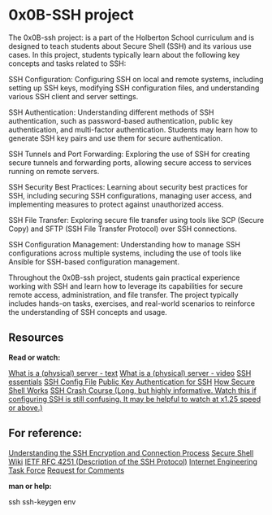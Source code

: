 # 0x0B-SSH project

The 0x0B-ssh project: is a part of the Holberton School curriculum and is designed to teach students about Secure Shell (SSH) and its various use cases. In this project, students typically learn about the following key concepts and tasks related to SSH:

SSH Configuration: Configuring SSH on local and remote systems, including setting up SSH keys, modifying SSH configuration files, and understanding various SSH client and server settings.

SSH Authentication: Understanding different methods of SSH authentication, such as password-based authentication, public key authentication, and multi-factor authentication. Students may learn how to generate SSH key pairs and use them for secure authentication.

SSH Tunnels and Port Forwarding: Exploring the use of SSH for creating secure tunnels and forwarding ports, allowing secure access to services running on remote servers.

SSH Security Best Practices: Learning about security best practices for SSH, including securing SSH configurations, managing user access, and implementing measures to protect against unauthorized access.

SSH File Transfer: Exploring secure file transfer using tools like SCP (Secure Copy) and SFTP (SSH File Transfer Protocol) over SSH connections.

SSH Configuration Management: Understanding how to manage SSH configurations across multiple systems, including the use of tools like Ansible for SSH-based configuration management.

Throughout the 0x0B-ssh project, students gain practical experience working with SSH and learn how to leverage its capabilities for secure remote access, administration, and file transfer. The project typically includes hands-on tasks, exercises, and real-world scenarios to reinforce the understanding of SSH concepts and usage.

## Resources
**Read or watch:**

[What is a (physical) server - text](https://en.wikipedia.org/wiki/Server_%28computing%29#Hardware_requirement)
[What is a (physical) server - video](https://en.wikipedia.org/wiki/Server_%28computing%29#Hardware_requirement)
[SSH essentials](https://www.digitalocean.com/community/tutorials/ssh-essentials-working-with-ssh-servers-clients-and-keys)
[SSH Config File](https://www.ssh.com/academy/ssh/config)
[Public Key Authentication for SSH](https://www.ssh.com/academy/ssh/public-key-authentication)
[How Secure Shell Works](https://www.youtube.com/watch?v=ORcvSkgdA58)
[SSH Crash Course (Long, but highly informative. Watch this if configuring SSH is still confusing. It may be helpful to watch at x1.25 speed or above.)](https://www.youtube.com/watch?v=hQWRp-FdTpc)

## For reference:

[Understanding the SSH Encryption and Connection Process](https://www.digitalocean.com/community/tutorials/understanding-the-ssh-encryption-and-connection-process)
[Secure Shell Wiki](https://en.wikipedia.org/wiki/Secure_Shell)
[IETF RFC 4251 (Description of the SSH Protocol)](https://www.ietf.org/rfc/rfc4251.txt)
[Internet Engineering Task Force](https://en.wikipedia.org/wiki/Internet_Engineering_Task_Force)
[Request for Comments](https://en.wikipedia.org/wiki/Request_for_Comments)

**man or help:**

ssh
ssh-keygen
env
